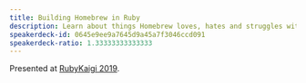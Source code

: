 ```yaml
---
title: Building Homebrew in Ruby
description: Learn about things Homebrew loves, hates and struggles with because it is built in Ruby.
speakerdeck-id: 0645e9ee9a7645d9a45a7f3046ccd091
speakerdeck-ratio: 1.33333333333333
---
```

Presented at [RubyKaigi 2019](https://rubykaigi.org/2019/presentations/MikeMcQuaid.html).
